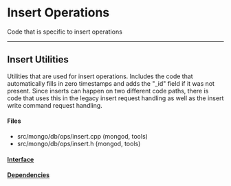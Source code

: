 # Insert Operations
Code that is specific to insert operations


-------------

## Insert Utilities
Utilities that are used for insert operations.  Includes the code that automatically fills in zero timestamps and adds the "\_id" field if it was not present.  Since inserts can happen on two different code paths, there is code that uses this in the legacy insert request handling as well as the insert write command request handling.

#### Files
- src/mongo/db/ops/insert.cpp   (mongod, tools)
- src/mongo/db/ops/insert.h   (mongod, tools)

#### [Interface](interface/0)

#### [Dependencies](dependencies/0)
